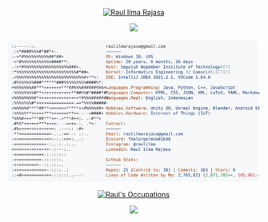 <p align="center">
  <a href="https://raulilma.com/">
    <img src="https://readme-typing-svg.demolab.com?font=Fira%20Code&center=true&weight=600&width=560&height=45&color=ffa657&vCenter=true&duration=1&pause=1000&size=22&lines=Raul+Ilma+Rajasa" alt="Raul Ilma Rajasa" /></a>
</p>
<p align="center">
  <a href="https://raulilma.com/">
    <img src="https://readme-typing-svg.demolab.com/?lines=Full-stack%20Web,%20Mobile,%20and%203D%20Game%20Developer;Creative%20IT%20Generalist%20and%20Technopreneur;5%2B%20years%20of%20experience%20developing%20polished%20apps;Currently%20building%20INCLUDE%20and%20Techiro&font=Fira%20Code&center=true&width=560&height=45&color=ffa657&vCenter=true&pause=1000&size=20" /></a>
</p>
<a href="https://github.com/raulilma/raulilma">
  <picture>
    <source media="(prefers-color-scheme: dark)" srcset="/dark_mode.svg">
    <img alt="Raul Ilma Rajasa's GitHub Profile README" src="/light_mode.svg">
  </picture>
</a>
<p align="center">
  <a href="https://raulilma.com/">
    <img src="https://readme-typing-svg.demolab.com?font=Fira%20Code&center=true&weight=600&width=560&height=45&color=ffa657&vCenter=true&duration=1&pause=1000&size=22&lines=Current%20Positions" alt="Raul's Occupations" /></a>
</p>
<p align="center">
  <a href="https://raulilma.com/">
    <img src="https://readme-typing-svg.demolab.com/?lines=CEO%20of%20PT%20Techiro%20Digital%20Academy;CTO%20of%20PT%20Inteligensi%20Teknologi%20Indonesia%20(INCLUDE);Operational%20Director%20of%20PT%20Archipelago%20Sukses%20Abadi;CIO-CTO%20of%20PT%20Balikpapan%20Energi%20Terbarukan&font=Fira%20Code&center=true&width=650&height=45&color=ffa657&vCenter=true&pause=1000&size=20" /></a>
